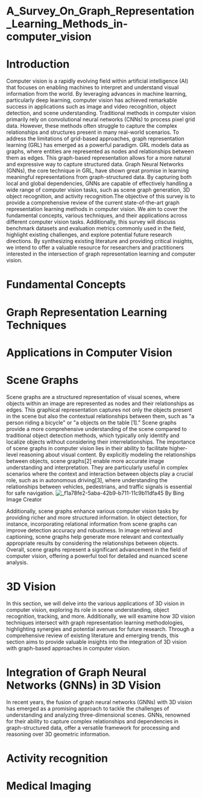 # A_Survey_On_Graph_Representation_Learning_Methods_in-computer_vision
# Introduction
Computer vision is a rapidly evolving field within artificial intelligence (AI) that focuses on enabling machines to interpret and understand visual information from the world. By leveraging advances in machine learning, particularly deep learning, computer vision has achieved remarkable success in applications such as image and video recognition, object detection, and scene understanding. Traditional methods in computer vision primarily rely on convolutional neural networks (CNNs) to process pixel grid data. However, these methods often struggle to capture the complex relationships and structures present in many real-world scenarios. To address the limitations of grid-based approaches, graph representation learning (GRL) has emerged as a powerful paradigm. GRL models data as graphs, where entities are represented as nodes and relationships between them as edges. This graph-based representation allows for a more natural and expressive way to capture structured data. Graph Neural Networks (GNNs), the core technique in GRL, have shown great promise in learning meaningful representations from graph-structured data. By capturing both local and global dependencies, GNNs are capable of effectively handling a wide range of computer vision tasks, such as scene graph generation, 3D object recognition, and activity recognition.The objective of this survey is to provide a comprehensive review of the current state-of-the-art graph representation learning methods in computer vision. We aim to cover the fundamental concepts, various techniques, and their applications across different computer vision tasks. Additionally, this survey will discuss benchmark datasets and evaluation metrics commonly used in the field, highlight existing challenges, and explore potential future research directions. By synthesizing existing literature and providing critical insights, we intend to offer a valuable resource for researchers and practitioners interested in the intersection of graph representation learning and computer vision.

# Fundamental Concepts
# Graph Representation Learning Techniques
# Applications in Computer Vision
# Scene Graphs
Scene graphs are a structured representation of visual scenes, where objects within an image are represented as nodes and their relationships as edges. This graphical representation captures not only the objects present in the scene but also the contextual relationships between them, such as "a person riding a bicycle" or "a objects on the table [1]." Scene graphs provide a more comprehensive understanding of the scene compared to traditional object detection methods, which typically only identify and localize objects without considering their interrelationships.
The importance of scene graphs in computer vision lies in their ability to facilitate higher-level reasoning about visual content. By explicitly modeling the relationships between objects, scene graphs[2] enable more accurate image understanding and interpretation. They are particularly useful in complex scenarios where the context and interaction between objects play a crucial role, such as in autonomous driving[3], where understanding the relationships between vehicles, pedestrians, and traffic signals is essential for safe navigation.
![_f1a78fe2-5aba-42b9-b711-11c9b11dfa45](https://github.com/wissal9999999999999/Graph_Representation_Learning_Methods_in-computer_vision/assets/98689079/d99c0f06-01b7-4857-8426-8a74670aa37c)
                                                                            By Bing Image Creator

Additionally, scene graphs enhance various computer vision tasks by providing richer and more structured information. In object detection, for instance, incorporating relational information from scene graphs can improve detection accuracy and robustness. In image retrieval and captioning, scene graphs help generate more relevant and contextually appropriate results by considering the relationships between objects. Overall, scene graphs represent a significant advancement in the field of computer vision, offering a powerful tool for detailed and nuanced scene analysis.
# 3D Vision 
In this section, we will delve into the various applications of 3D vision in computer vision, exploring its role in scene understanding, object recognition, tracking, and more. Additionally, we will examine how 3D vision techniques intersect with graph representation learning methodologies, highlighting synergies and potential avenues for future research. Through a comprehensive review of existing literature and emerging trends, this section aims to provide valuable insights into the integration of 3D vision with graph-based approaches in computer vision.
# Integration of Graph Neural Networks (GNNs) in 3D Vision
In recent years, the fusion of graph neural networks (GNNs) with 3D vision has emerged as a promising approach to tackle the challenges of understanding and analyzing three-dimensional scenes. GNNs, renowned for their ability to capture complex relationships and dependencies in graph-structured data, offer a versatile framework for processing and reasoning over 3D geometric information.



# Activity recognition
# Medical Imaging

